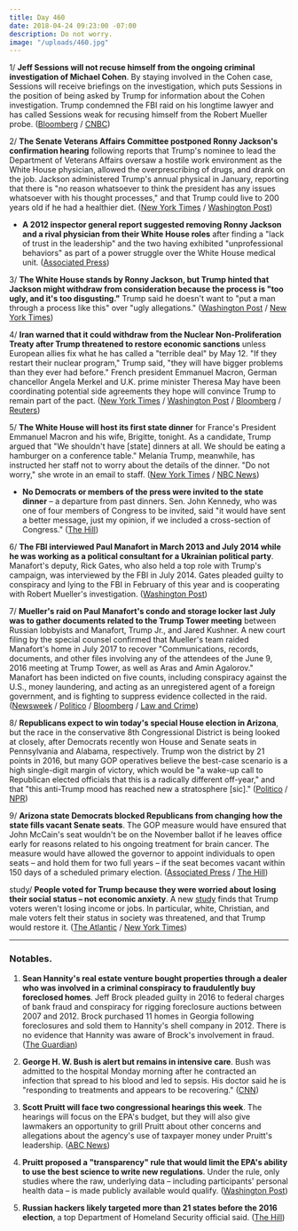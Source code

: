 ```yaml
---
title: Day 460
date: 2018-04-24 09:23:00 -07:00
description: Do not worry.
image: "/uploads/460.jpg"
---
```


1/ **Jeff Sessions will not recuse himself from the ongoing criminal investigation of Michael Cohen**. By staying involved in the Cohen case, Sessions will receive briefings on the investigation, which puts Sessions in the position of being asked by Trump for information about the Cohen investigation. Trump condemned the FBI raid on his longtime lawyer and has called Sessions weak for recusing himself from the Robert Mueller probe. ([Bloomberg](https://www.bloomberg.com/news/articles/2018-04-24/sessions-declines-to-recuse-himself-from-probe-into-trump-lawyer) / [CNBC](https://www.cnbc.com/2018/04/24/ag-jeff-sessions-will-not-recuse-himself-from-michael-cohen-case.html))

2/ **The Senate Veterans Affairs Committee postponed Ronny Jackson's confirmation hearing** following reports that Trump's nominee to lead the Department of Veterans Affairs oversaw a hostile work environment as the White House physician, allowed the overprescribing of drugs, and drank on the job. Jackson administered Trump's annual physical in January, reporting that there is "no reason whatsoever to think the president has any issues whatsoever with his thought processes," and that Trump could live to 200 years old if he had a healthier diet. ([New York Times](https://www.nytimes.com/2018/04/24/us/politics/ronny-jackson-veterans-affairs.html) / [Washington Post](https://www.washingtonpost.com/politics/senate-postpones-confirmation-hearing-for-ronny-jackson-to-head-veterans-affairs/2018/04/23/8d2bfd14-471d-11e8-ad53-d5751c8f243f_story.html))

* **A 2012 inspector general report suggested removing Ronny Jackson and a rival physician from their White House roles** after finding a "lack of trust in the leadership" and the two having exhibited "unprofessional behaviors" as part of a power struggle over the White House medical unit. ([Associated Press](https://apnews.com/58ec3f582f94460a9fd30aa7eee527d2/The-Latest:-Watchdog:-VA-nominee-Jackson-was-unprofessional))

3/ **The White House stands by Ronny Jackson, but Trump hinted that Jackson might withdraw from consideration because the process is "too ugly, and it's too disgusting."** Trump said he doesn't want to "put a man through a process like this" over "ugly allegations." ([Washington Post](https://www.washingtonpost.com/politics/white-house-stands-by-embattled-nominee-to-lead-veterans-affairs/2018/04/24/3013860e-47a6-11e8-9072-f6d4bc32f223_story.html) / [New York Times](https://www.nytimes.com/2018/04/24/us/politics/ronny-jackson-veterans-affairs.html))

4/ **Iran warned that it could withdraw from the Nuclear Non-Proliferation Treaty after Trump threatened to restore economic sanctions** unless European allies fix what he has called a "terrible deal" by May 12. "If they restart their nuclear program," Trump said, "they will have bigger problems than they ever had before." French president Emmanuel Macron, German chancellor Angela Merkel and U.K. prime minister Theresa May have been coordinating potential side agreements they hope will convince Trump to remain part of the pact. ([New York Times](https://www.nytimes.com/2018/04/24/world/europe/trump-macron-iran-climate.html) / [Washington Post](https://www.washingtonpost.com/politics/trump-warns-of-bigger-problems-than-they-ever-had-before-if-iran-ramps-up-nuclear-program/2018/04/24/54a1b0f6-47c7-11e8-8b5a-3b1697adcc2a_story.html) / [Bloomberg](https://www.bloomberg.com/news/articles/2018-04-23/macron-merkel-ready-hard-sell-on-trump-to-stay-in-iran-accord) / [Reuters](https://www.reuters.com/article/us-iran-nuclear-rouhani/iran-warns-trump-it-might-withdraw-from-non-proliferation-treaty-idUSKBN1HV0MY))

5/ **The White House will host its first state dinner** for France's President Emmanuel Macron and his wife, Brigitte, tonight. As a candidate, Trump argued that "We shouldn't have \[state\] dinners at all. We should be eating a hamburger on a conference table." Melania Trump, meanwhile, has instructed her staff not to worry about the details of the dinner. "Do not worry," she wrote in an email to staff. ([New York Times](https://www.nytimes.com/2018/04/23/us/politics/trump-state-dinner-france.html) / [NBC News](https://www.nbcnews.com/politics/white-house/candidate-trump-had-plenty-state-dinner-suggestions-president-trump-hasn-n868431))

* **No Democrats or members of the press were invited to the state dinner** – a departure from past dinners. Sen. John Kennedy, who was one of four members of Congress to be invited, said "it would have sent a better message, just my opinion, if we included a cross-section of Congress." ([The Hill](http://thehill.com/homenews/senate/384560-gop-senator-trump-should-have-invited-dems-to-state-dinner))

6/ **The FBI interviewed Paul Manafort in March 2013 and July 2014 while he was working as a political consultant for a Ukrainian political party**. Manafort's deputy, Rick Gates, who also held a top role with Trump's campaign, was interviewed by the FBI in July 2014. Gates pleaded guilty to conspiracy and lying to the FBI in February of this year and is cooperating with Robert Mueller's investigation. ([Washington Post](https://www.washingtonpost.com/politics/manafort-interviewed-twice-by-fbi-before-joining-trumps-2016-campaign-new-documents-show/2018/04/24/bcf88ac6-47cc-11e8-827e-190efaf1f1ee_story.html))

7/ **Mueller's raid on Paul Manafort's condo and storage locker last July was to gather documents related to the Trump Tower meeting** between Russian lobbyists and Manafort, Trump Jr., and Jared Kushner. A new court filing by the special counsel confirmed that Mueller's team raided Manafort's home in July 2017 to recover "Communications, records, documents, and other files involving any of the attendees of the June 9, 2016 meeting at Trump Tower, as well as Aras and Amin Agalorov." Manafort has been indicted on five counts, including conspiracy against the U.S., money laundering, and acting as an unregistered agent of a foreign government, and is fighting to suppress evidence collected in the raid. ([Newsweek](http://www.newsweek.com/fbi-raided-manafort-over-records-trump-tower-meeting-russians-mueller-confirms-898389) / [Politico](https://www.politico.com/story/2018/04/23/mueller-prosecutors-defend-storage-locker-search-547472) / [Bloomberg](https://www.bloomberg.com/news/articles/2018-04-24/mueller-says-fbi-properly-searched-manafort-storage-unit) / [Law and Crime](https://lawandcrime.com/high-profile/mueller-claims-manafort-raid-sought-info-on-don-jr-s-trump-tower-meeting-with-russian-lawyer/))

8/ **Republicans expect to win today's special House election in Arizona**, but the race in the conservative 8th Congressional District is being looked at closely, after Democrats recently won House and Senate seats in Pennsylvania and Alabama, respectively. Trump won the district by 21 points in 2016, but many GOP operatives believe the best-case scenario is a high single-digit margin of victory, which would be "a wake-up call to Republican elected officials that this is a radically different off-year," and that "this anti-Trump mood has reached new a stratosphere [sic]." ([Politico](https://www.politico.com/story/2018/04/24/arizona-special-election-house-republicans-546424) / [NPR](https://www.npr.org/2018/04/24/605021342/republicans-look-to-avoid-upset-in-arizona-special-election))

9/ **Arizona state Democrats blocked Republicans from changing how the state fills vacant Senate seats**. The GOP measure would have ensured that John McCain's seat wouldn't be on the November ballot if he leaves office early for reasons related to his ongoing treatment for brain cancer. The measure would have allowed the governor to appoint individuals to open seats – and hold them for two full years – if the seat becomes vacant within 150 days of a scheduled primary election. ([Associated Press](https://www.apnews.com/d549654b51724cb08d3b828c65443f3e) / [The Hill](http://thehill.com/homenews/state-watch/384540-arizona-gop-blocked-from-changing-rules-on-filling-mccains-seat))

study/ **People voted for Trump because they were worried about losing their social status – not economic anxiety**. A new [study](http://www.pnas.org/content/early/2018/04/18/1718155115) finds that Trump voters weren't losing income or jobs. In particular, white, Christian, and male voters felt their status in society was threatened, and that Trump would restore it. ([The Atlantic](https://www.theatlantic.com/science/archive/2018/04/existential-anxiety-not-poverty-motivates-trump-support/558674/) / [New York Times](https://www.nytimes.com/2018/04/24/us/politics/trump-economic-anxiety.html))

---

### Notables.

1. **Sean Hannity's real estate venture bought properties through a dealer who was involved in a criminal conspiracy to fraudulently buy foreclosed homes**. Jeff Brock pleaded guilty in 2016 to federal charges of bank fraud and conspiracy for rigging foreclosure auctions between 2007 and 2012. Brock purchased 11 homes in Georgia following foreclosures and sold them to Hannity's shell company in 2012. There is no evidence that Hannity was aware of Brock's involvement in fraud. ([The Guardian](https://www.theguardian.com/media/2018/apr/24/sean-hannity-real-estate-property-dealer-jeff-brock-fraud-foreclosures))

2. **George H. W. Bush is alert but remains in intensive care**. Bush was admitted to the hospital Monday morning after he contracted an infection that spread to his blood and led to sepsis. His doctor said he is "responding to treatments and appears to be recovering." ([CNN](https://www.cnn.com/2018/04/23/politics/george-hw-bush/index.html))

3. **Scott Pruitt will face two congressional hearings this week**. The hearings will focus on the EPA's budget, but they will also give lawmakers an opportunity to grill Pruitt about other concerns and allegations about the agency's use of taxpayer money under Pruitt's leadership. ([ABC News](http://abcnews.go.com/Politics/scott-pruitt-expected-face-ethics-questions-front-congress/story?id=54677129))

4. **Pruitt proposed a "transparency" rule that would limit the EPA's ability to use the best science to write new regulations**. Under the rule, only studies where the raw, underlying data – including participants' personal health data – is made publicly available would qualify. ([Washington Post](https://www.washingtonpost.com/news/energy-environment/wp/2018/04/24/pruitt-to-unveil-controversial-transparency-rule-limiting-what-research-epa-can-use/))

5. **Russian hackers likely targeted more than 21 states before the 2016 election**, a top Department of Homeland Security official said. ([The Hill](http://thehill.com/policy/cybersecurity/384585-homeland-security-official-says-likely-russia-targeted-more-than-21))
